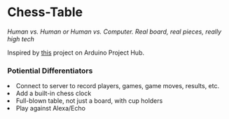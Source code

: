 # Chess-Table
<i>Human vs. Human or Human vs. Computer.  Real board, real pieces, really high tech</i>

Inspired by <a href="https://create.arduino.cc/projecthub/Maxchess/wooden-chess-board-with-piece-recognition-872ffb?ref=search&ref_id=chess&offset=0">this</a> project on Arduino Project Hub.

<h3>Potiential Differentiators</h3>
<list>
<li>Connect to server to record players, games, game moves, results, etc.</li>
<li>Add a built-in chess clock</li>
<li>Full-blown table, not just a board, with cup holders</li>
<li>Play against Alexa/Echo</li>
</list>
